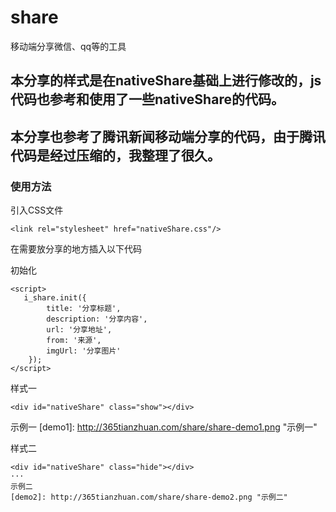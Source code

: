 # share
移动端分享微信、qq等的工具

## 本分享的样式是在nativeShare基础上进行修改的，js代码也参考和使用了一些nativeShare的代码。

## 本分享也参考了腾讯新闻移动端分享的代码，由于腾讯代码是经过压缩的，我整理了很久。

### 使用方法

引入CSS文件

```
<link rel="stylesheet" href="nativeShare.css"/>
```

在需要放分享的地方插入以下代码


初始化

```
<script>
   i_share.init({
        title: '分享标题', 
        description: '分享内容',
        url: '分享地址',
        from: '来源',
        imgUrl: '分享图片'
    });
</script>
```

样式一

```
<div id="nativeShare" class="show"></div>
```
示例一
[demo1]: http://365tianzhuan.com/share/share-demo1.png "示例一"



样式二

```
<div id="nativeShare" class="hide"></div>
···
示例二
[demo2]: http://365tianzhuan.com/share/share-demo2.png "示例二"
